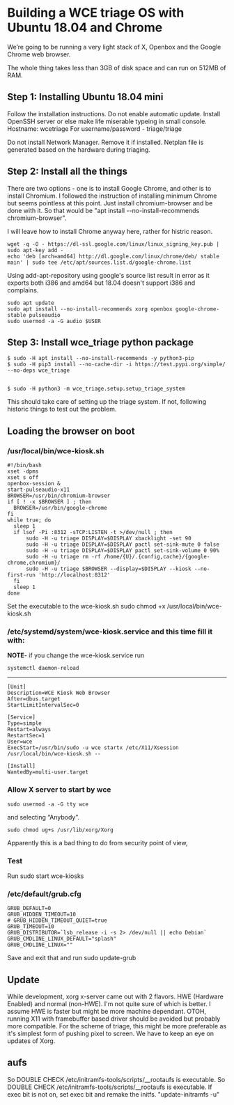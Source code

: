 # Building a WCE triage OS with Ubuntu 18.04 and Chrome

We’re going to be running a very light stack of X, Openbox and the Google Chrome web browser.

The whole thing takes less than 3GB of disk space and can run on 512MB of RAM.


## Step 1: Installing Ubuntu 18.04 mini

Follow the installation instructions. Do not enable automatic update. Install OpenSSH server or else make life miserable typeing in small console.
Hostname: wcetriage
For username/password - triage/triage

Do not install Network Manager. Remove it if installed. Netplan file is generated based on the hardware during triaging.

## Step 2: Install all the things
There are two options - one is to install Google Chrome, and other is to install Chromium. I followed the instruction of installing minimum Chrome but seems pointless at this point. Just install chromium-browser and be done with it. So that would be "apt install --no-install-recommends chromium-browser". 

I will leave how to install Chrome anyway here, rather for histric reason.

    wget -q -O - https://dl-ssl.google.com/linux/linux_signing_key.pub | sudo apt-key add -
    echo 'deb [arch=amd64] http://dl.google.com/linux/chrome/deb/ stable main' | sudo tee /etc/apt/sources.list.d/google-chrome.list

Using add-apt-repository using google's source list result in error as it exports both i386 and amd64 but 18.04 doesn't support i386 and complains.

    sudo apt update
    sudo apt install --no-install-recommends xorg openbox google-chrome-stable pulseaudio
    sudo usermod -a -G audio $USER

## Step 3: Install wce_triage python package

    $ sudo -H apt install --no-install-recommends -y python3-pip
    $ sudo -H pip3 install --no-cache-dir -i https://test.pypi.org/simple/ --no-deps wce_triage


    $ sudo -H python3 -m wce_triage.setup.setup_triage_system

This should take care of setting up the triage system. If not, following historic things to test out the problem.


## Loading the browser on boot
### /usr/local/bin/wce-kiosk.sh

    #!/bin/bash
    xset -dpms
    xset s off
    openbox-session &
    start-pulseaudio-x11
    BROWSER=/usr/bin/chromium-browser
    if [ ! -x $BROWSER ] ; then
      BROWSER=/usr/bin/google-chrome
    fi
    while true; do
      sleep 1
      if lsof -Pi :8312 -sTCP:LISTEN -t >/dev/null ; then
          sudo -H -u triage DISPLAY=$DISPLAY xbacklight -set 90
          sudo -H -u triage DISPLAY=$DISPLAY pactl set-sink-mute 0 false
          sudo -H -u triage DISPLAY=$DISPLAY pactl set-sink-volume 0 90%
          sudo -H -u triage rm -rf /home/{U}/.{config,cache}/{google-chrome,chromium}/
          sudo -H -u triage $BROWSER --display=$DISPLAY --kiosk --no-first-run 'http://localhost:8312'
      fi
      sleep 1
    done
Set the executable to the wce-kiosk.sh
    sudo chmod +x /usr/local/bin/wce-kiosk.sh

### /etc/systemd/system/wce-kiosk.service and this time fill it with:

**NOTE**- if you change the wce-kiosk.service run

    systemctl daemon-reload
---

    [Unit]
    Description=WCE Kiosk Web Browser
    After=dbus.target
    StartLimitIntervalSec=0

    [Service]
    Type=simple
    Restart=always
    RestartSec=1
    User=wce
    ExecStart=/usr/bin/sudo -u wce startx /etc/X11/Xsession /usr/local/bin/wce-kiosk.sh --

    [Install]
    WantedBy=multi-user.target

### Allow X server to start by wce

    sudo usermod -a -G tty wce
     
and selecting “Anybody”.

    sudo chmod ug+s /usr/lib/xorg/Xorg 

Apparently this is a bad thing to do from security point of view, 

### Test
Run 
    sudo start wce-kiosks

### /etc/default/grub.cfg

    GRUB_DEFAULT=0
    GRUB_HIDDEN_TIMEOUT=10
    # GRUB_HIDDEN_TIMEOUT_QUIET=true
    GRUB_TIMEOUT=10
    GRUB_DISTRIBUTOR=`lsb_release -i -s 2> /dev/null || echo Debian`
    GRUB_CMDLINE_LINUX_DEFAULT="splash"
    GRUB_CMDLINE_LINUX=""

Save and exit that and run 
    sudo update-grub


## Update
While development, xorg x-server came out with 2 flavors. HWE (Hardware Enabled) and normal (non-HWE). I'm not quite sure of which is better. I assume HWE is faster but might be more machine dependant. OTOH, running X11 with framebuffer based driver should be avoided but probably more compatible. For the scheme of triage, this might be more preferable as it's simplest form of pushing pixel to screen. We have to keep an eye on updates of Xorg.


## aufs
So DOUBLE CHECK /etc/initramfs-tools/scripts/__rootaufs is executable.
So DOUBLE CHECK /etc/initramfs-tools/scripts/__rootaufs is executable.
If exec bit is not on, set exec bit and remake the initfs. "update-initramfs -u"

